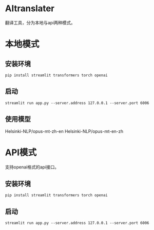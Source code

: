 # AItranslater
翻译工具，分为本地与api两种模式。

# 本地模式

## 安装环境
```
pip install streamlit transformers torch openai
```

## 启动
```
streamlit run app.py --server.address 127.0.0.1 --server.port 6006
```

## 使用模型
Helsinki-NLP/opus-mt-zh-en
Helsinki-NLP/opus-mt-en-zh


# API模式
支持openai格式的api接口。

## 安装环境
```
pip install streamlit transformers torch openai
```

## 启动
```
streamlit run app.py --server.address 127.0.0.1 --server.port 6006
```
